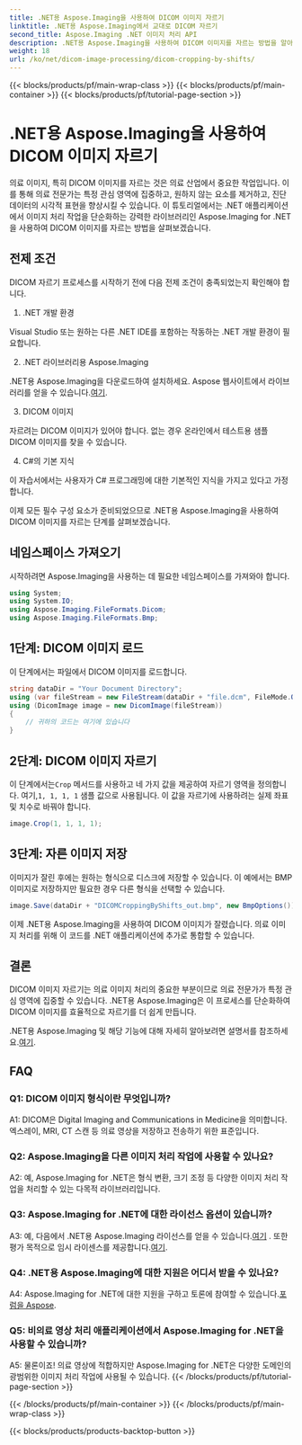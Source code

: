 ```yaml
---
title: .NET용 Aspose.Imaging을 사용하여 DICOM 이미지 자르기
linktitle: .NET용 Aspose.Imaging에서 교대로 DICOM 자르기
second_title: Aspose.Imaging .NET 이미지 처리 API
description: .NET용 Aspose.Imaging을 사용하여 DICOM 이미지를 자르는 방법을 알아보세요. 이 단계별 가이드를 통해 의료 영상 처리를 강화하세요.
weight: 18
url: /ko/net/dicom-image-processing/dicom-cropping-by-shifts/
---
```


{{< blocks/products/pf/main-wrap-class >}}
{{< blocks/products/pf/main-container >}}
{{< blocks/products/pf/tutorial-page-section >}}

# .NET용 Aspose.Imaging을 사용하여 DICOM 이미지 자르기

의료 이미지, 특히 DICOM 이미지를 자르는 것은 의료 산업에서 중요한 작업입니다. 이를 통해 의료 전문가는 특정 관심 영역에 집중하고, 원하지 않는 요소를 제거하고, 진단 데이터의 시각적 표현을 향상시킬 수 있습니다. 이 튜토리얼에서는 .NET 애플리케이션에서 이미지 처리 작업을 단순화하는 강력한 라이브러리인 Aspose.Imaging for .NET을 사용하여 DICOM 이미지를 자르는 방법을 살펴보겠습니다.

## 전제 조건

DICOM 자르기 프로세스를 시작하기 전에 다음 전제 조건이 충족되었는지 확인해야 합니다.

1. .NET 개발 환경

Visual Studio 또는 원하는 다른 .NET IDE를 포함하는 작동하는 .NET 개발 환경이 필요합니다.

2. .NET 라이브러리용 Aspose.Imaging

 .NET용 Aspose.Imaging을 다운로드하여 설치하세요. Aspose 웹사이트에서 라이브러리를 얻을 수 있습니다.[여기](https://releases.aspose.com/imaging/net/).

3. DICOM 이미지

자르려는 DICOM 이미지가 있어야 합니다. 없는 경우 온라인에서 테스트용 샘플 DICOM 이미지를 찾을 수 있습니다.

4. C#의 기본 지식

이 자습서에서는 사용자가 C# 프로그래밍에 대한 기본적인 지식을 가지고 있다고 가정합니다.

이제 모든 필수 구성 요소가 준비되었으므로 .NET용 Aspose.Imaging을 사용하여 DICOM 이미지를 자르는 단계를 살펴보겠습니다.

## 네임스페이스 가져오기

시작하려면 Aspose.Imaging을 사용하는 데 필요한 네임스페이스를 가져와야 합니다.

```csharp
using System;
using System.IO;
using Aspose.Imaging.FileFormats.Dicom;
using Aspose.Imaging.FileFormats.Bmp;
```

## 1단계: DICOM 이미지 로드

이 단계에서는 파일에서 DICOM 이미지를 로드합니다.

```csharp
string dataDir = "Your Document Directory";
using (var fileStream = new FileStream(dataDir + "file.dcm", FileMode.Open, FileAccess.Read))
using (DicomImage image = new DicomImage(fileStream))
{
    // 귀하의 코드는 여기에 있습니다
}
```

## 2단계: DICOM 이미지 자르기

 이 단계에서는`Crop` 메서드를 사용하고 네 가지 값을 제공하여 자르기 영역을 정의합니다. 여기,`1, 1, 1, 1` 샘플 값으로 사용됩니다. 이 값을 자르기에 사용하려는 실제 좌표 및 치수로 바꿔야 합니다.

```csharp
image.Crop(1, 1, 1, 1);
```

## 3단계: 자른 이미지 저장

이미지가 잘린 후에는 원하는 형식으로 디스크에 저장할 수 있습니다. 이 예에서는 BMP 이미지로 저장하지만 필요한 경우 다른 형식을 선택할 수 있습니다.

```csharp
image.Save(dataDir + "DICOMCroppingByShifts_out.bmp", new BmpOptions());
```

이제 .NET용 Aspose.Imaging을 사용하여 DICOM 이미지가 잘렸습니다. 의료 이미지 처리를 위해 이 코드를 .NET 애플리케이션에 추가로 통합할 수 있습니다.

## 결론

DICOM 이미지 자르기는 의료 이미지 처리의 중요한 부분이므로 의료 전문가가 특정 관심 영역에 집중할 수 있습니다. .NET용 Aspose.Imaging은 이 프로세스를 단순화하여 DICOM 이미지를 효율적으로 자르기를 더 쉽게 만듭니다.

 .NET용 Aspose.Imaging 및 해당 기능에 대해 자세히 알아보려면 설명서를 참조하세요.[여기](https://reference.aspose.com/imaging/net/). 

## FAQ

### Q1: DICOM 이미지 형식이란 무엇입니까?

A1: DICOM은 Digital Imaging and Communications in Medicine을 의미합니다. 엑스레이, MRI, CT 스캔 등 의료 영상을 저장하고 전송하기 위한 표준입니다.

### Q2: Aspose.Imaging을 다른 이미지 처리 작업에 사용할 수 있나요?

A2: 예, Aspose.Imaging for .NET은 형식 변환, 크기 조정 등 다양한 이미지 처리 작업을 처리할 수 있는 다목적 라이브러리입니다.

### Q3: Aspose.Imaging for .NET에 대한 라이선스 옵션이 있습니까?

 A3: 예, 다음에서 .NET용 Aspose.Imaging 라이선스를 얻을 수 있습니다.[여기](https://purchase.aspose.com/buy) . 또한 평가 목적으로 임시 라이센스를 제공합니다.[여기](https://purchase.aspose.com/temporary-license/).

### Q4: .NET용 Aspose.Imaging에 대한 지원은 어디서 받을 수 있나요?

 A4: Aspose.Imaging for .NET에 대한 지원을 구하고 토론에 참여할 수 있습니다.[포럼을 Aspose](https://forum.aspose.com/).

### Q5: 비의료 영상 처리 애플리케이션에서 Aspose.Imaging for .NET을 사용할 수 있습니까?

A5: 물론이죠! 의료 영상에 적합하지만 Aspose.Imaging for .NET은 다양한 도메인의 광범위한 이미지 처리 작업에 사용될 수 있습니다.
{{< /blocks/products/pf/tutorial-page-section >}}

{{< /blocks/products/pf/main-container >}}
{{< /blocks/products/pf/main-wrap-class >}}

{{< blocks/products/products-backtop-button >}}
